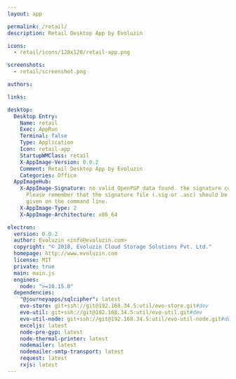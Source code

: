 ```yaml
---
layout: app

permalink: /retail/
description: Retail Desktop App by Evoluzin

icons:
  - retail/icons/128x128/retail-app.png

screenshots:
  - retail/screenshot.png

authors:

links:

desktop:
  Desktop Entry:
    Name: retail
    Exec: AppRun
    Terminal: false
    Type: Application
    Icon: retail-app
    StartupWMClass: retail
    X-AppImage-Version: 0.0.2
    Comment: Retail Desktop App by Evoluzin
    Categories: Office
  AppImageHub:
    X-AppImage-Signature: no valid OpenPGP data found. the signature could not be verified.
      Please remember that the signature file (.sig or .asc) should be the first file
      given on the command line.
    X-AppImage-Type: 2
    X-AppImage-Architecture: x86_64

electron:
  version: 0.0.2
  author: Evoluzin <info@evoluzin.com>
  copyright: "© 2018, Evoluzin Cloud Storage Solutions Pvt. Ltd."
  homepage: http://www.evoluzin.com
  license: MIT
  private: true
  main: main.js
  engines:
    node: ">=10.15.0"
  dependencies:
    "@journeyapps/sqlcipher": latest
    evo-store: git+ssh://git@192.168.34.5:util/evo-store.git#dev
    evo-util: git+ssh://git@192.168.34.5:util/evo-util.git#dev
    evo-util-node: git+ssh://git@192.168.34.5:util/evo-util-node.git#dev
    exceljs: latest
    node-pre-gyp: latest
    node-thermal-printer: latest
    nodemailer: latest
    nodemailer-smtp-transport: latest
    request: latest
    rxjs: latest
---
```

